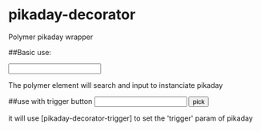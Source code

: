 pikaday-decorator
=================

Polymer pikaday wrapper


##Basic use:

 <pikaday-decorator>
     <input type="text" name="date1" />
 </pikaday-decorator>

The polymer element will search and input to instanciate pikaday

##use with trigger button
 <pikaday-decorator>
     <input type="text" name="date2" />
     <button type="button" pikaday-decorator-trigger>pick</button>
 </pikaday-decorator>

it will use [pikaday-decorator-trigger] to set the 'trigger' param of pikaday 
